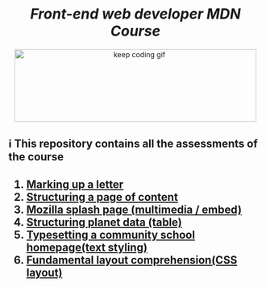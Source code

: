 <h1 align="center"><em>Front-end web developer MDN Course</em></h1>

<p align="center">
  <img src="https://media.giphy.com/media/CcwLAV11cALh3OuEJ5/giphy.gif" alt="keep coding gif" width="480" height="144">
</p>

<h2>ℹ️ This repository contains all the assessments of the course<h2>

<ol>
  <li><a href="/assessment01" title="assessment 1">Marking up a letter</a></li>
  <li><a href="/assessment02" title="assessment 2">Structuring a page of content</a></li>
  <li><a href="/assessment03" title="assessment 3">Mozilla splash page (multimedia / embed)</a></li>
  <li><a href="/assessment04" title="assessment 4">Structuring planet data (table)</a></li>
  <li><a href="/assessment05" title="assessment 5">Typesetting a community school homepage(text styling)</a></li>
  <li><a href="/assessment06" title="assessment 6">Fundamental layout comprehension(CSS layout)</a></li>
</ol>
